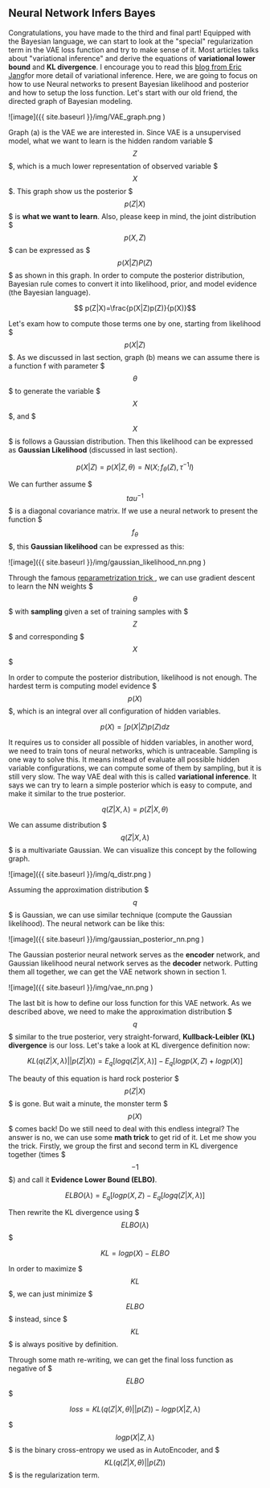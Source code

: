 Neural Network Infers Bayes
-----
Congratulations, you have made to the third and final part! Equipped with the Bayesian language, we can start to look at the "special" regularization term in the VAE loss function and try to make sense of it. Most articles talks about "variational inference" and derive the equations of **variational lower bound** and **KL divergence**. I encourage you to read this [blog from Eric Jang](http://blog.evjang.com/2016_08_01_archive.html)for more detail of variational inference. Here, we are going to focus on how to use Neural networks to present Bayesian likelihood and posterior and how to setup the loss function. Let's start with our old friend, the directed graph of Bayesian modeling. 

![image]({{ site.baseurl  }}/img/VAE_graph.png )

Graph (a) is the VAE we are interested in. Since VAE is a unsupervised model, what we want to learn is the hidden random variable $$$Z$$$, which is a much lower representation of observed variable $$$X$$$. This graph show us the posterior $$$p(Z|X)$$$ is **what we want to learn**. Also, please keep in mind, the joint distribution $$$p(X,Z)$$$ can be expressed as $$$p(X|Z)P(Z)$$$ as shown in this graph. In order to compute the posterior distribution, Bayesian rule comes to convert it into likelihood, prior, and model evidence (the Bayesian language). 

$$ p(Z|X)=\frac{p(X|Z)p(Z)}{p(X)}$$

Let's exam how to compute those terms one by one, starting from likelihood $$$p(X|Z)$$$. As we discussed in last section, graph (b) means we can assume there is a function f with parameter $$$\theta$$$ to generate the variable $$$X$$$, and $$$X$$$ is follows a Gaussian distribution. Then this likelihood can be expressed as **Gaussian Likelihood** (discussed in last section). 

$$ p(X|Z) = p(X|Z,\theta) = N(X; f_{\theta}(Z), \tau^{-1}I)$$

We can further assume $$$tau^{-1}$$$ is a diagonal covariance matrix. If we use a neural network to present the function $$$f_\theta$$$, this **Gaussian likelihood** can be expressed as this:

![image]({{ site.baseurl  }}/img/gaussian_likelihood_nn.png )

Through the famous [reparametrization trick ](http://blog.evjang.com/2016_08_01_archive.html), we can use gradient descent to learn the NN weights $$$\theta$$$ with **sampling** given a set of training samples with $$$Z$$$ and corresponding $$$X$$$

In order to compute the posterior distribution, likelihood is not enough. The hardest term is computing model evidence $$$p(X)$$$, which is an integral over all configuration of hidden variables. 

$$p(X) = \int{p(X|Z)p(Z)dz}$$

It requires us to consider all possible of hidden variables, in another word, we need to train tons of neural networks, which is untraceable. Sampling is one way to solve this. It means instead of evaluate all possible hidden variable configurations, we can compute some of them by sampling, but it is still very slow. The way VAE deal with this is called **variational inference**. It says we can try to learn a simple posterior which is easy to compute, and make it similar to the true posterior. 

$$q(Z|X,\lambda) = p(Z|X,\theta)$$

We can assume distribution $$$q(Z|X,\lambda)$$$ is a multivariate Gaussian. We can visualize this concept by the following graph.

![image]({{ site.baseurl  }}/img/q_distr.png )

Assuming the approximation distribution $$$q$$$ is Gaussian, we can use similar technique (compute the Gaussian likelihood). The neural network can be like this:

![image]({{ site.baseurl  }}/img/gaussian_posterior_nn.png )

The Gaussian posterior neural network serves as the **encoder** network, and Gaussian likelihood neural network serves as the **decoder** network. Putting them all together, we can get the VAE network shown in section 1.

![image]({{ site.baseurl  }}/img/vae_nn.png )
 
The last bit is how to define our loss function for this VAE network. As we described above, we need to make the approximation distribution $$$q$$$ similar to the true posterior, very straight-forward, **Kullback-Leibler (KL) divergence** is our loss. Let's take a look at KL divergence definition now:

$$KL(q(Z|X,\lambda)||p(Z|X)) = E_q[log{q(Z|X,\lambda)}] - E_q[log{p(X,Z)} + log{p(X)}]$$

The beauty of this equation is hard rock posterior $$$p(Z|X)$$$ is gone. But wait a minute, the monster term $$$p(X)$$$ comes back! Do we still need to deal with this endless integral? The answer is no, we can use some **math trick** to get rid of it. Let me show you the trick. Firstly, we group the first and second term in KL divergence together (times $$$-1$$$) and call it **Evidence Lower Bound (ELBO)**. 

$$ELBO(\lambda) = E_q[log{p(X,Z)} - E_q[log{q(Z|X,\lambda)}]$$  

Then rewrite the KL divergence using $$$ELBO(\lambda)$$$

$$KL = log{p(X) - ELBO}$$

In order to maximize $$$KL$$$, we can just minimize $$$ELBO$$$ instead, since $$$KL$$$ is always positive by definition. 

Through some math re-writing, we can get the final loss function as negative of $$$ELBO$$$

$$loss = KL(q(Z|X,\theta)||p(Z)) - log{p(X|Z,\lambda)}$$

$$$log{p(X|Z,\lambda)}$$$ is the binary cross-entropy we used as in AutoEncoder, and $$$KL(q(Z|X,\theta)||p(Z))$$$ is the regularization term. 






